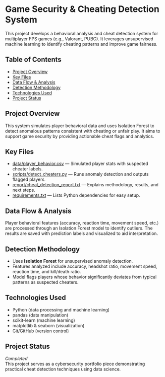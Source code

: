 # Game Security & Cheating Detection System

This project develops a behavioral analysis and cheat detection system for multiplayer FPS games (e.g., Valorant, PUBG). It leverages unsupervised machine learning to identify cheating patterns and improve game fairness.

## Table of Contents

- [Project Overview](#project-overview)
- [Key Files](#key-files)
- [Data Flow & Analysis](#data-flow--analysis)
- [Detection Methodology](#detection-methodology)
- [Technologies Used](#technologies-used)
- [Project Status](#project-status)

## Project Overview

This system simulates player behavioral data and uses Isolation Forest to detect anomalous patterns consistent with cheating or unfair play. It aims to support game security by providing actionable cheat flags and analytics.

## Key Files

- [data/player_behavior.csv](https://github.com/Adersh-hari/Game-Security-Cheating-Detection-System-/blob/main/detect_cheaters.py) — Simulated player stats with suspected cheater labels.
- [scripts/detect_cheaters.py](https://github.com/Adersh-hari/Game-Security-Cheating-Detection-System-/blob/main/detect_cheaters.py) — Runs anomaly detection and outputs flagged players.
- [report/cheat_detection_report.txt](report/cheat_detection_report.txt) — Explains methodology, results, and next steps.
- [requirements.txt](requirements.txt) — Lists Python dependencies for easy setup.

## Data Flow & Analysis

Player behavioral features (accuracy, reaction time, movement speed, etc.) are processed through an Isolation Forest model to identify outliers. The results are saved with prediction labels and visualized to aid interpretation.

## Detection Methodology

- Uses **Isolation Forest** for unsupervised anomaly detection.
- Features analyzed include accuracy, headshot ratio, movement speed, reaction time, and kill/death ratio.
- Model flags players whose behavior significantly deviates from typical patterns as suspected cheaters.

## Technologies Used

- Python (data processing and machine learning)
- pandas (data manipulation)
- scikit-learn (machine learning)
- matplotlib & seaborn (visualization)
- Git/GitHub (version control)

## Project Status

*Completed*  
This project serves as a cybersecurity portfolio piece demonstrating practical cheat detection techniques using data science.



